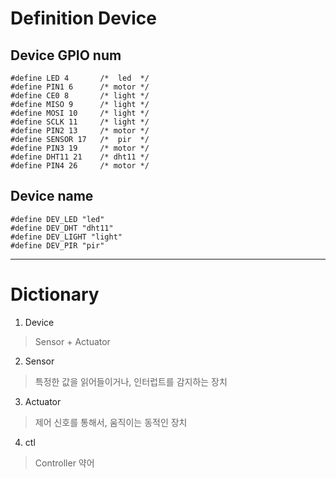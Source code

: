 

# Definition Device


## Device GPIO num 

```
#define LED 4       /*  led  */
#define PIN1 6      /* motor */
#define CE0 8       /* light */
#define MISO 9      /* light */
#define MOSI 10     /* light */
#define SCLK 11     /* light */
#define PIN2 13     /* motor */
#define SENSOR 17   /*  pir  */
#define PIN3 19     /* motor */
#define DHT11 21    /* dht11 */
#define PIN4 26     /* motor */
```

## Device name
```
#define DEV_LED "led"
#define DEV_DHT "dht11"
#define DEV_LIGHT "light"
#define DEV_PIR "pir"
```

---

# Dictionary

1. Device
 > Sensor + Actuator
2. Sensor
 > 특정한 값을 읽어들이거나, 인터럽트를 감지하는 장치
3. Actuator
 > 제어 신호를 통해서, 움직이는 동적인 장치
4. ctl
 > Controller 약어


